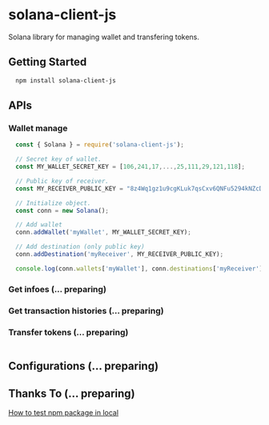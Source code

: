 # solana-client-js

Solana library for managing wallet and transfering tokens.

## Getting Started

```bash
  npm install solana-client-js
```

## APIs

### Wallet manage

``` javascript
  const { Solana } = require('solana-client-js');

  // Secret key of wallet.
  const MY_WALLET_SECRET_KEY = [106,241,17,...,25,111,29,121,118];

  // Public key of receiver.
  const MY_RECEIVER_PUBLIC_KEY = "8z4Wq1gz1u9cgKLuk7qsCxv6QNFu5294kNZcDS77KLq";

  // Initialize object.
  const conn = new Solana();

  // Add wallet
  conn.addWallet('myWallet', MY_WALLET_SECRET_KEY);

  // Add destination (only public key)
  conn.addDestination('myReceiver', MY_RECEIVER_PUBLIC_KEY);

  console.log(conn.wallets['myWallet'], conn.destinations['myReceiver']);
```

### Get infoes (... preparing)

### Get transaction histories (... preparing)

### Transfer tokens (... preparing)

``` javascript

```

## Configurations (... preparing)

## Thanks To (... preparing)

[How to test npm package in local](<https://flaviocopes.com/npm-local-package/>)
